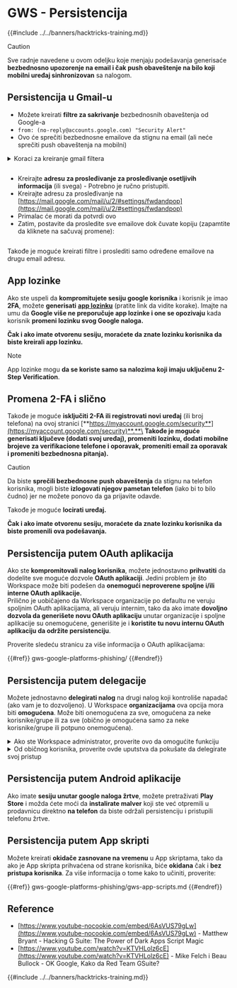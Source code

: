 # GWS - Persistencija

{{#include ../../banners/hacktricks-training.md}}

> [!CAUTION]
> Sve radnje navedene u ovom odeljku koje menjaju podešavanja generisaće **bezbednosno upozorenje na email i čak push obaveštenje na bilo koji mobilni uređaj sinhronizovan** sa nalogom.

## **Persistencija u Gmail-u**

- Možete kreirati **filtre za sakrivanje** bezbednosnih obaveštenja od Google-a
- `from: (no-reply@accounts.google.com) "Security Alert"`
- Ovo će sprečiti bezbednosne emailove da stignu na email (ali neće sprečiti push obaveštenja na mobilni)

<details>

<summary>Koraci za kreiranje gmail filtera</summary>

(Uputstva iz [**ovde**](https://support.google.com/mail/answer/6579))

1. Otvorite [Gmail](https://mail.google.com/).
2. U pretraživaču na vrhu, kliknite na Prikaži opcije pretrage ![photos tune](https://lh3.googleusercontent.com/cD6YR_YvqXqNKxrWn2NAWkV6tjJtg8vfvqijKT1_9zVCrl2sAx9jROKhLqiHo2ZDYTE=w36).
3. Unesite svoje kriterijume pretrage. Ako želite da proverite da li je vaša pretraga ispravno funkcionisala, pogledajte koji se emailovi pojavljuju klikom na **Pretraži**.
4. Na dnu prozora pretrage, kliknite na **Kreiraj filter**.
5. Izaberite šta želite da filter radi.
6. Kliknite na **Kreiraj filter**.

Proverite svoj trenutni filter (da ih obrišete) na [https://mail.google.com/mail/u/0/#settings/filters](https://mail.google.com/mail/u/0/#settings/filters)

</details>

<figure><img src="../../images/image (331).png" alt=""><figcaption></figcaption></figure>

- Kreirajte **adresu za prosleđivanje za prosleđivanje osetljivih informacija** (ili svega) - Potrebno je ručno pristupiti.
- Kreirajte adresu za prosleđivanje na [https://mail.google.com/mail/u/2/#settings/fwdandpop](https://mail.google.com/mail/u/2/#settings/fwdandpop)
- Primalac će morati da potvrdi ovo
- Zatim, postavite da prosledite sve emailove dok čuvate kopiju (zapamtite da kliknete na sačuvaj promene):

<figure><img src="../../images/image (332).png" alt=""><figcaption></figcaption></figure>

Takođe je moguće kreirati filtre i proslediti samo određene emailove na drugu email adresu.

## App lozinke

Ako ste uspeli da **kompromitujete sesiju google korisnika** i korisnik je imao **2FA**, možete **generisati** [**app lozinku**](https://support.google.com/accounts/answer/185833?hl=en) (pratite link da vidite korake). Imajte na umu da **Google više ne preporučuje app lozinke i one se opozivaju** kada korisnik **promeni lozinku svog Google naloga.**

**Čak i ako imate otvorenu sesiju, moraćete da znate lozinku korisnika da biste kreirali app lozinku.**

> [!NOTE]
> App lozinke mogu **da se koriste samo sa nalozima koji imaju uključenu 2-Step Verification**.

## Promena 2-FA i slično

Takođe je moguće **isključiti 2-FA ili registrovati novi uređaj** (ili broj telefona) na ovoj stranici [**https://myaccount.google.com/security**](https://myaccount.google.com/security)**.**\
**Takođe je moguće generisati ključeve (dodati svoj uređaj), promeniti lozinku, dodati mobilne brojeve za verifikacione telefone i oporavak, promeniti email za oporavak i promeniti bezbednosna pitanja).**

> [!CAUTION]
> Da biste **sprečili bezbednosne push obaveštenja** da stignu na telefon korisnika, mogli biste **izlogovati njegov pametan telefon** (iako bi to bilo čudno) jer ne možete ponovo da ga prijavite odavde.
>
> Takođe je moguće **locirati uređaj.**

**Čak i ako imate otvorenu sesiju, moraćete da znate lozinku korisnika da biste promenili ova podešavanja.**

## Persistencija putem OAuth aplikacija

Ako ste **kompromitovali nalog korisnika**, možete jednostavno **prihvatiti** da dodelite sve moguće dozvole **OAuth aplikaciji**. Jedini problem je što Workspace može biti podešen da **onemogući neproverene spoljne i/ili interne OAuth aplikacije.**\
Prilično je uobičajeno da Workspace organizacije po defaultu ne veruju spoljnim OAuth aplikacijama, ali veruju internim, tako da ako imate **dovoljno dozvola da generišete novu OAuth aplikaciju** unutar organizacije i spoljne aplikacije su onemogućene, generišite je i **koristite tu novu internu OAuth aplikaciju da održite persistenciju**.

Proverite sledeću stranicu za više informacija o OAuth aplikacijama:

{{#ref}}
gws-google-platforms-phishing/
{{#endref}}

## Persistencija putem delegacije

Možete jednostavno **delegirati nalog** na drugi nalog koji kontroliše napadač (ako vam je to dozvoljeno). U Workspace **organizacijama** ova opcija mora biti **omogućena**. Može biti onemogućena za sve, omogućena za neke korisnike/grupe ili za sve (obično je omogućena samo za neke korisnike/grupe ili potpuno onemogućena).

<details>

<summary>Ako ste Workspace administrator, proverite ovo da omogućite funkciju</summary>

(Informacije [kopirane iz dokumenata](https://support.google.com/a/answer/7223765))

Kao administrator vaše organizacije (na primer, vašeg posla ili škole), kontrolišete da li korisnici mogu delegirati pristup svom Gmail nalogu. Možete dozvoliti svima da imaju opciju da delegiraju svoj nalog. Ili, samo dozvoliti ljudima u određenim odeljenjima da postave delegaciju. Na primer, možete:

- Dodati administrativnog asistenta kao delegata na vašem Gmail nalogu kako bi mogli da čitaju i šalju email u vaše ime.
- Dodati grupu, kao što je vaše prodajno odeljenje, u Grupe kao delegata da svima omogući pristup jednom Gmail nalogu.

Korisnici mogu delegirati pristup samo drugom korisniku u istoj organizaciji, bez obzira na njihovu domenu ili organizacionu jedinicu.

#### Ograničenja i restrikcije delegacije

- **Dozvolite korisnicima da dodele pristup svojoj pošti Google grupi** opcija: Da biste koristili ovu opciju, mora biti omogućena za OU delegiranog naloga i za OU svakog člana grupe. Članovi grupe koji pripadaju OU bez ove opcije omogućene ne mogu pristupiti delegiranom nalogu.
- Sa tipičnom upotrebom, 40 delegiranih korisnika može pristupiti Gmail nalogu u isto vreme. Iznadprosečna upotreba od strane jednog ili više delegata može smanjiti ovaj broj.
- Automatizovani procesi koji često pristupaju Gmail-u takođe mogu smanjiti broj delegata koji mogu pristupiti nalogu u isto vreme. Ovi procesi uključuju API-je ili ekstenzije pretraživača koje često pristupaju Gmail-u.
- Jedan Gmail nalog podržava do 1,000 jedinstvenih delegata. Grupa u Grupama se računa kao jedan delegat prema limitu.
- Delegacija ne povećava limite za Gmail nalog. Gmail nalozi sa delegiranim korisnicima imaju standardne limite i politike Gmail naloga. Za detalje, posetite [Gmail limite i politike](https://support.google.com/a/topic/28609).

#### Korak 1: Uključite Gmail delegaciju za svoje korisnike

**Pre nego što počnete:** Da biste primenili podešavanje za određene korisnike, stavite njihove naloge u [organizacionu jedinicu](https://support.google.com/a/topic/1227584).

1.  [Prijavite se](https://admin.google.com/) na vašu [Google Admin konzolu](https://support.google.com/a/answer/182076).

Prijavite se koristeći _administratorski nalog_, a ne vaš trenutni nalog CarlosPolop@gmail.com

2.  U Admin konzoli, idite na Meni ![](https://storage.googleapis.com/support-kms-prod/JxKYG9DqcsormHflJJ8Z8bHuyVI5YheC0lAp)![i zatim](https://storage.googleapis.com/support-kms-prod/Th2Tx0uwPMOhsMPn7nRXMUo3vs6J0pto2DTn)![](https://storage.googleapis.com/support-kms-prod/ocGtUSENh4QebLpvZcmLcNRZyaTBcolMRSyl) **Aplikacije**![i zatim](https://storage.googleapis.com/support-kms-prod/Th2Tx0uwPMOhsMPn7nRXMUo3vs6J0pto2DTn)**Google Workspace**![i zatim](https://storage.googleapis.com/support-kms-prod/Th2Tx0uwPMOhsMPn7nRXMUo3vs6J0pto2DTn)**Gmail**![i zatim](https://storage.googleapis.com/support-kms-prod/Th2Tx0uwPMOhsMPn7nRXMUo3vs6J0pto2DTn)**Podešavanja korisnika**.
3.  Da biste primenili podešavanje za sve, ostavite izabranu gornju organizacionu jedinicu. Inače, izaberite pod [organizacionu jedinicu](https://support.google.com/a/topic/1227584).
4.  Kliknite na **Delegacija pošte**.
5.  Proverite kutiju **Dozvoli korisnicima da delegiraju pristup svojoj pošti drugim korisnicima u domenu**.
6.  (Opcionalno) Da biste dozvolili korisnicima da odrede koje informacije o pošiljaocu su uključene u delegirane poruke poslate sa njihovog naloga, proverite kutiju **Dozvoli korisnicima da prilagode ovo podešavanje**.
7.  Izaberite opciju za podrazumevane informacije o pošiljaocu koje su uključene u poruke koje šalju delegati:
- **Prikaži vlasnika naloga i delegata koji je poslao email**—Poruke uključuju email adrese vlasnika Gmail naloga i delegata.
- **Prikaži samo vlasnika naloga**—Poruke uključuju email adresu samo vlasnika Gmail naloga. Email adresa delegata nije uključena.
8.  (Opcionalno) Da biste dozvolili korisnicima da dodaju grupu u Grupama kao delegata, proverite kutiju **Dozvoli korisnicima da dodele pristup svojoj pošti Google grupi**.
9.  Kliknite na **Sačuvaj**. Ako ste konfigurisali pod organizacionu jedinicu, možda ćete moći da **nasledite** ili **prepravite** podešavanja roditeljske organizacione jedinice.
10. (Opcionalno) Da biste uključili Gmail delegaciju za druge organizacione jedinice, ponovite korake 3–9.

Promene mogu potrajati do 24 sata, ali obično se dešavaju brže. [Saznajte više](https://support.google.com/a/answer/7514107)

#### Korak 2: Neka korisnici postave delegate za svoje naloge

Nakon što uključite delegaciju, vaši korisnici idu na svoja Gmail podešavanja da dodele delegate. Delegati tada mogu čitati, slati i primati poruke u ime korisnika.

Za detalje, uputite korisnike na [Delegiranje i saradnja na emailu](https://support.google.com/a/users/answer/138350).

</details>

<details>

<summary>Od običnog korisnika, proverite ovde uputstva da pokušate da delegirate svoj pristup</summary>

(Info kopirana [**iz dokumenata**](https://support.google.com/mail/answer/138350))

Možete dodati do 10 delegata.

Ako koristite Gmail preko svog posla, škole ili druge organizacije:

- Možete dodati do 1000 delegata unutar vaše organizacije.
- Sa tipičnom upotrebom, 40 delegata može pristupiti Gmail nalogu u isto vreme.
- Ako koristite automatizovane procese, kao što su API-ji ili ekstenzije pretraživača, nekoliko delegata može pristupiti Gmail nalogu u isto vreme.

1. Na svom računaru, otvorite [Gmail](https://mail.google.com/). Ne možete dodati delegate iz Gmail aplikacije.
2. U gornjem desnom uglu, kliknite na Podešavanja ![Settings](https://lh3.googleusercontent.com/p3J-ZSPOLtuBBR_ofWTFDfdgAYQgi8mR5c76ie8XQ2wjegk7-yyU5zdRVHKybQgUlQ=w36-h36) ![i zatim](https://lh3.googleusercontent.com/3_l97rr0GvhSP2XV5OoCkV2ZDTIisAOczrSdzNCBxhIKWrjXjHucxNwocghoUa39gw=w36-h36) **Pogledajte sve postavke**.
3. Kliknite na **Nalozi i uvoz** ili **Nalozi** tab.
4. U sekciji "Dodeli pristup svom nalogu", kliknite na **Dodaj drugi nalog**. Ako koristite Gmail preko svog posla ili škole, vaša organizacija može ograničiti delegaciju emaila. Ako ne vidite ovo podešavanje, kontaktirajte svog administratora.
- Ako ne vidite Dodeli pristup svom nalogu, onda je to ograničeno.
5. Unesite email adresu osobe koju želite da dodate. Ako koristite Gmail preko svog posla, škole ili druge organizacije, i vaš administrator to dozvoljava, možete uneti email adresu grupe. Ova grupa mora imati istu domenu kao vaša organizacija. Spoljni članovi grupe su odbijeni pristup delegaciji.\
\
**Važno:** Ako je nalog koji delegirate novi nalog ili je lozinka resetovana, administrator mora isključiti zahtev za promenu lozinke kada se prvi put prijavite.

- [Saznajte kako administrator može kreirati korisnika](https://support.google.com/a/answer/33310).
- [Saznajte kako administrator može resetovati lozinke](https://support.google.com/a/answer/33319).

6. Kliknite na **Sledeći korak** ![i zatim](https://lh3.googleusercontent.com/QbWcYKta5vh_4-OgUeFmK-JOB0YgLLoGh69P478nE6mKdfpWQniiBabjF7FVoCVXI0g=h36) **Pošaljite email da dodelite pristup**.

Osoba koju ste dodali će dobiti email u kojem se traži da potvrdi. Poziv važi nedelju dana.

Ako ste dodali grupu, svi članovi grupe će postati delegati bez potrebe za potvrdom.

Napomena: Može potrajati do 24 sata da delegacija počne da deluje.

</details>

## Persistencija putem Android aplikacije

Ako imate **sesiju unutar google naloga žrtve**, možete pretraživati **Play Store** i možda ćete moći da **instalirate malver** koji ste već otpremili u prodavnicu direktno **na telefon** da biste održali persistenciju i pristupili telefonu žrtve.

## **Persistencija putem** App skripti

Možete kreirati **okidače zasnovane na vremenu** u App skriptama, tako da ako je App skripta prihvaćena od strane korisnika, biće **okidana** čak i **bez pristupa korisnika**. Za više informacija o tome kako to učiniti, proverite:

{{#ref}}
gws-google-platforms-phishing/gws-app-scripts.md
{{#endref}}

## Reference

- [https://www.youtube-nocookie.com/embed/6AsVUS79gLw](https://www.youtube-nocookie.com/embed/6AsVUS79gLw) - Matthew Bryant - Hacking G Suite: The Power of Dark Apps Script Magic
- [https://www.youtube.com/watch?v=KTVHLolz6cE](https://www.youtube.com/watch?v=KTVHLolz6cE) - Mike Felch i Beau Bullock - OK Google, Kako da Red Team GSuite?

{{#include ../../banners/hacktricks-training.md}}
